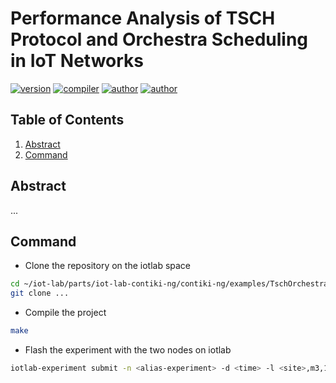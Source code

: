 # Performance Analysis of TSCH Protocol and Orchestra Scheduling in IoT Networks
[![version](https://img.shields.io/badge/version-0.0.1-blue.svg)](https://github.com/EthanAndreas/Tsch-OrchestraPerformanceAnalysis)
[![compiler](https://img.shields.io/badge/compiler-gcc-red.svg)](https://github.com/EthanAndreas/Tsch-OrchestraPerformanceAnalysis/blob/main/Makefile)
[![author](https://img.shields.io/badge/author-EthanAndreas-blue)](https://github.com/EthanAndreas)
[![author](https://img.shields.io/badge/author-Cottelle-blue)](https://github.com/Cottelle)

## Table of Contents
1. [Abstract](#abstract)
2. [Command](#command)

## Abstract

...

## Command

- Clone the repository on the iotlab space 
```bash
cd ~/iot-lab/parts/iot-lab-contiki-ng/contiki-ng/examples/TschOrchestraPerformanceAnalysis
git clone ...
```

- Compile the project
```bash
make
```

- Flash the experiment with the two nodes on iotlab
```bash
iotlab-experiment submit -n <alias-experiment> -d <time> -l <site>,m3,1,build/iotlab/m3/sender.iotlab -l <site>,m3,2,build/iotlab/m3/coordinator.iotlab
```
